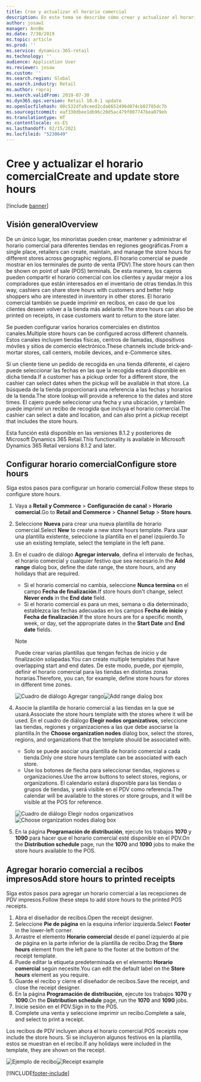 ```yaml
---
title: Cree y actualizar el horario comercial
description: En este tema se describe cómo crear y actualizar el horario comercial en Commerce Headquarters.
author: josaw1
manager: AnnBe
ms.date: 7/30/2019
ms.topic: article
ms.prod: ''
ms.service: dynamics-365-retail
ms.technology: ''
audience: Application User
ms.reviewer: josaw
ms.custom: ''
ms.search.region: Global
ms.search.industry: Retail
ms.author: rapraj
ms.search.validFrom: 2019-07-30
ms.dyn365.ops.version: Retail 10.0.1 update
ms.openlocfilehash: 00c532dfa9ceed2cda6652496d874cb82785dc7b
ms.sourcegitcommit: eaf330dbee1db96c20d5ac479f007747bea079eb
ms.translationtype: HT
ms.contentlocale: es-ES
ms.lasthandoff: 02/15/2021
ms.locfileid: "5230649"
---
```

# <a name="create-and-update-store-hours"></a><span data-ttu-id="aaa61-103">Cree y actualizar el horario comercial</span><span class="sxs-lookup"><span data-stu-id="aaa61-103">Create and update store hours</span></span>

[!include [banner](../../includes/banner.md)]

## <a name="overview"></a><span data-ttu-id="aaa61-104">Visión general</span><span class="sxs-lookup"><span data-stu-id="aaa61-104">Overview</span></span>

<span data-ttu-id="aaa61-105">De un único lugar, los minoristas pueden crear, mantener y administrar el horario comercial para diferentes tiendas en regiones geográficas.</span><span class="sxs-lookup"><span data-stu-id="aaa61-105">From a single place, retailers can create, maintain, and manage the store hours for different stores across geographic regions.</span></span> <span data-ttu-id="aaa61-106">El horario comercial se puede mostrar en los terminales de punto de venta (PDV).</span><span class="sxs-lookup"><span data-stu-id="aaa61-106">The store hours can then be shown on point of sale (POS) terminals.</span></span> <span data-ttu-id="aaa61-107">De esta manera, los cajeros pueden compartir el horario comercial con los clientes y ayudar mejor a los compradores que están interesados en el inventario de otras tiendas.</span><span class="sxs-lookup"><span data-stu-id="aaa61-107">In this way, cashiers can share store hours with customers and better help shoppers who are interested in inventory in other stores.</span></span> <span data-ttu-id="aaa61-108">El horario comercial también se puede imprimir en recibos, en caso de que los clientes deseen volver a la tienda más adelante.</span><span class="sxs-lookup"><span data-stu-id="aaa61-108">The store hours can also be printed on receipts, in case customers want to return to the store later.</span></span>

<span data-ttu-id="aaa61-109">Se pueden configurar varios horarios comerciales en distintos canales.</span><span class="sxs-lookup"><span data-stu-id="aaa61-109">Multiple store hours can be configured across different channels.</span></span> <span data-ttu-id="aaa61-110">Estos canales incluyen tiendas físicas, centros de llamadas, dispositivos móviles y sitios de comercio electrónico.</span><span class="sxs-lookup"><span data-stu-id="aaa61-110">These channels include brick-and-mortar stores, call centers, mobile devices, and e-Commerce sites.</span></span>

<span data-ttu-id="aaa61-111">Si un cliente tiene un pedido de recogida en una tienda diferente, el cajero puede seleccionar las fechas en las que la recogida estará disponible en dicha tienda.</span><span class="sxs-lookup"><span data-stu-id="aaa61-111">If a customer has a pickup order for a different store, the cashier can select dates when the pickup will be available in that store.</span></span> <span data-ttu-id="aaa61-112">La búsqueda de la tienda proporcionará una referencia a las fechas y horarios de la tienda.</span><span class="sxs-lookup"><span data-stu-id="aaa61-112">The store lookup will provide a reference to the dates and store times.</span></span> <span data-ttu-id="aaa61-113">El cajero puede seleccionar una fecha y una ubicación, y también puede imprimir un recibo de recogida que incluya el horario comercial.</span><span class="sxs-lookup"><span data-stu-id="aaa61-113">The cashier can select a date and location, and can also print a pickup receipt that includes the store hours.</span></span>

<span data-ttu-id="aaa61-114">Esta función está disponible en las versiones 8.1.2 y posteriores de Microsoft Dynamics 365 Retail.</span><span class="sxs-lookup"><span data-stu-id="aaa61-114">This functionality is available in Microsoft Dynamics 365 Retail versions 8.1.2 and later.</span></span>

## <a name="configure-store-hours"></a><span data-ttu-id="aaa61-115">Configurar horario comercial</span><span class="sxs-lookup"><span data-stu-id="aaa61-115">Configure store hours</span></span>

<span data-ttu-id="aaa61-116">Siga estos pasos para configurar un horario comercial.</span><span class="sxs-lookup"><span data-stu-id="aaa61-116">Follow these steps to configure store hours.</span></span>

1. <span data-ttu-id="aaa61-117">Vaya a **Retail y Commerce** \> **Configuración de canal** \> **Horario comercial**.</span><span class="sxs-lookup"><span data-stu-id="aaa61-117">Go to **Retail and Commerce** \> **Channel Setup** \> **Store hours**.</span></span>
2. <span data-ttu-id="aaa61-118">Seleccione **Nueva** para crear una nueva plantilla de horario comercial.</span><span class="sxs-lookup"><span data-stu-id="aaa61-118">Select **New** to create a new store hours template.</span></span> <span data-ttu-id="aaa61-119">Para usar una plantilla existente, seleccione la plantilla en el panel izquierdo.</span><span class="sxs-lookup"><span data-stu-id="aaa61-119">To use an existing template, select the template in the left pane.</span></span>
3. <span data-ttu-id="aaa61-120">En el cuadro de diálogo **Agregar intervalo**, defina el intervalo de fechas, el horario comercial y cualquier festivo que sea necesario.</span><span class="sxs-lookup"><span data-stu-id="aaa61-120">In the **Add range** dialog box, define the date range, the store hours, and any holidays that are required.</span></span>

    - <span data-ttu-id="aaa61-121">Si el horario comercial no cambia, seleccione **Nunca termina** en el campo **Fecha de finalización**.</span><span class="sxs-lookup"><span data-stu-id="aaa61-121">If store hours don't change, select **Never ends** in the **End date** field.</span></span>
    - <span data-ttu-id="aaa61-122">Si el horario comercial es para un mes, semana o día determinado, establezca las fechas adecuadas en los campos **Fecha de inicio** y **Fecha de finalización**.</span><span class="sxs-lookup"><span data-stu-id="aaa61-122">If the store hours are for a specific month, week, or day, set the appropriate dates in the **Start Date** and **End date** fields.</span></span>

    > [!NOTE]
    > <span data-ttu-id="aaa61-123">Puede crear varias plantillas que tengan fechas de inicio y de finalización solapadas.</span><span class="sxs-lookup"><span data-stu-id="aaa61-123">You can create multiple templates that have overlapping start and end dates.</span></span> <span data-ttu-id="aaa61-124">De este modo, puede, por ejemplo, definir el horario comercial para las tiendas en distintas zonas horarias.</span><span class="sxs-lookup"><span data-stu-id="aaa61-124">Therefore, you can, for example, define store hours for stores in different time zones.</span></span>

    <span data-ttu-id="aaa61-125">![Cuadro de diálogo Agregar rango](../dev-itpro/media/Storehours1.png "Cuadro de diálogo Agregar rango")</span><span class="sxs-lookup"><span data-stu-id="aaa61-125">![Add range dialog box](../dev-itpro/media/Storehours1.png "Add range dialog box")</span></span>

4. <span data-ttu-id="aaa61-126">Asocie la plantilla de horario comercial a las tiendas en la que se usará.</span><span class="sxs-lookup"><span data-stu-id="aaa61-126">Associate the store hours template with the stores where it will be used.</span></span> <span data-ttu-id="aaa61-127">En el cuadro de diálogo **Elegir nodos organizativos**, seleccione las tiendas, regiones y organizaciones a las que debe asociarse la plantilla.</span><span class="sxs-lookup"><span data-stu-id="aaa61-127">In the **Choose organization nodes** dialog box, select the stores, regions, and organizations that the template should be associated with.</span></span>

    - <span data-ttu-id="aaa61-128">Solo se puede asociar una plantilla de horario comercial a cada tienda.</span><span class="sxs-lookup"><span data-stu-id="aaa61-128">Only one store hours template can be associated with each store.</span></span>
    - <span data-ttu-id="aaa61-129">Use los botones de flecha para seleccionar tiendas, regiones u organizaciones.</span><span class="sxs-lookup"><span data-stu-id="aaa61-129">Use the arrow buttons to select stores, regions, or organizations.</span></span> <span data-ttu-id="aaa61-130">El calendario estará disponible para las tiendas o grupos de tiendas, y será visible en el PDV como referencia.</span><span class="sxs-lookup"><span data-stu-id="aaa61-130">The calendar will be available to the stores or store groups, and it will be visible at the POS for reference.</span></span>

    <span data-ttu-id="aaa61-131">![Cuadro de diálogo Elegir nodos organizativos](../dev-itpro/media/Storehours2.png "Cuadro de diálogo Elegir nodos organizativos")</span><span class="sxs-lookup"><span data-stu-id="aaa61-131">![Choose organization nodes dialog box](../dev-itpro/media/Storehours2.png "Choose organization nodes dialog box")</span></span>

5. <span data-ttu-id="aaa61-132">En la página **Programación de distribución**, ejecute los trabajos **1070** y **1090** para hacer que el horario comercial esté disponible en el PDV.</span><span class="sxs-lookup"><span data-stu-id="aaa61-132">On the **Distribution schedule** page, run the **1070** and **1090** jobs to make the store hours available to the POS.</span></span>

## <a name="add-store-hours-to-printed-receipts"></a><span data-ttu-id="aaa61-133">Agregar horario comercial a recibos impresos</span><span class="sxs-lookup"><span data-stu-id="aaa61-133">Add store hours to printed receipts</span></span>

<span data-ttu-id="aaa61-134">Siga estos pasos para agregar un horario comercial a las recepciones de PDV impresos.</span><span class="sxs-lookup"><span data-stu-id="aaa61-134">Follow these steps to add store hours to the printed POS receipts.</span></span>

1. <span data-ttu-id="aaa61-135">Abra el diseñador de recibos.</span><span class="sxs-lookup"><span data-stu-id="aaa61-135">Open the receipt designer.</span></span>
2. <span data-ttu-id="aaa61-136">Seleccione **Pie de página** en la esquina inferior izquierda.</span><span class="sxs-lookup"><span data-stu-id="aaa61-136">Select **Footer** in the lower-left corner.</span></span>
3. <span data-ttu-id="aaa61-137">Arrastre el elemento **Horario comercial** desde el panel izquierdo al pie de página en la parte inferior de la plantilla de recibo.</span><span class="sxs-lookup"><span data-stu-id="aaa61-137">Drag the **Store hours** element from the left pane to the footer at the bottom of the receipt template.</span></span>
4. <span data-ttu-id="aaa61-138">Puede editar la etiqueta predeterminada en el elemento **Horario comercial** según necesite.</span><span class="sxs-lookup"><span data-stu-id="aaa61-138">You can edit the default label on the **Store hours** element as you require.</span></span>
5. <span data-ttu-id="aaa61-139">Guarde el recibo y cierre el diseñador de recibos.</span><span class="sxs-lookup"><span data-stu-id="aaa61-139">Save the receipt, and close the receipt designer.</span></span>
6. <span data-ttu-id="aaa61-140">En la página **Programación de distribución**, ejecute los trabajos **1070** y **1090**.</span><span class="sxs-lookup"><span data-stu-id="aaa61-140">On the **Distribution schedule** page, run the **1070** and **1090** jobs.</span></span>
7. <span data-ttu-id="aaa61-141">Inicie sesión en el PDV.</span><span class="sxs-lookup"><span data-stu-id="aaa61-141">Sign in to the POS.</span></span>
8. <span data-ttu-id="aaa61-142">Complete una venta y seleccione imprimir un recibo.</span><span class="sxs-lookup"><span data-stu-id="aaa61-142">Complete a sale, and select to print a receipt.</span></span>

<span data-ttu-id="aaa61-143">Los recibos de PDV incluyen ahora el horario comercial.</span><span class="sxs-lookup"><span data-stu-id="aaa61-143">POS receipts now include the store hours.</span></span> <span data-ttu-id="aaa61-144">Si se incluyeron algunos festivos en la plantilla, estos se muestran en el recibo.</span><span class="sxs-lookup"><span data-stu-id="aaa61-144">If any holidays were included in the template, they are shown on the receipt.</span></span>

<span data-ttu-id="aaa61-145">![Ejemplo de recibo](../dev-itpro/media/Storehours3.png "Ejemplo de recibo")</span><span class="sxs-lookup"><span data-stu-id="aaa61-145">![Receipt example](../dev-itpro/media/Storehours3.png "Receipt example")</span></span>


[!INCLUDE[footer-include](../../includes/footer-banner.md)]